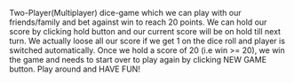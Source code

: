 Two-Player(Multiplayer) dice-game which we can play with our friends/family and bet against win to reach 20 points.
We can hold our score by clicking hold button and our current score will be on hold till next turn.
We actually loose all our score if we get 1 on the dice roll and player is switched automatically.
Once we hold a score of 20 (i.e win >= 20), we win the game and needs to start over to play again by clicking NEW GAME button.
Play around and HAVE FUN!
